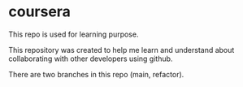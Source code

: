# coursera
This repo is used for learning purpose.

This repository was created to help me learn and understand about 
collaborating with other developers using github.

There are two branches in this repo (main, refactor).
